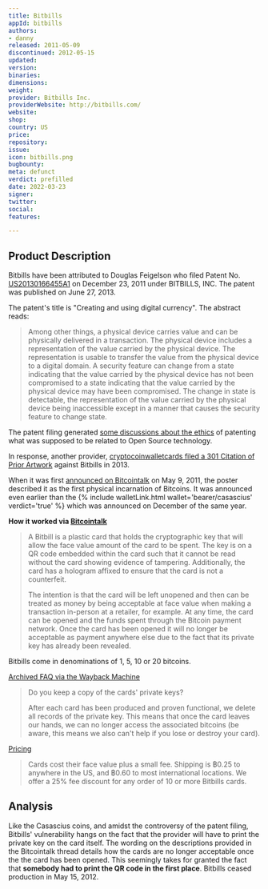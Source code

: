 ```yaml
---
title: Bitbills
appId: bitbills
authors:
- danny
released: 2011-05-09
discontinued: 2012-05-15
updated: 
version: 
binaries: 
dimensions: 
weight: 
provider: Bitbills Inc.
providerWebsite: http://bitbills.com/
website: 
shop: 
country: US
price: 
repository: 
issue: 
icon: bitbills.png
bugbounty: 
meta: defunct
verdict: prefilled
date: 2022-03-23
signer: 
twitter: 
social: 
features: 

---
```


## Product Description 

Bitbills have been attributed to Douglas Feigelson who filed Patent No. [US20130166455A1](https://patents.google.com/patent/US20130166455A1/en) on December 23, 2011 under BITBILLS, INC. The patent was published on June 27, 2013. 

The patent's title is "Creating and using digital currency". The abstract reads: 

> Among other things, a physical device carries value and can be physically delivered in a transaction. The physical device includes a representation of the value carried by the physical device. The representation is usable to transfer the value from the physical device to a digital domain. A security feature can change from a state indicating that the value carried by the physical device has not been compromised to a state indicating that the value carried by the physical device may have been compromised. The change in state is detectable, the representation of the value carried by the physical device being inaccessible except in a manner that causes the security feature to change state.

The patent filing generated [some discussions about the ethics](https://bitcointalk.org/index.php?topic=247364.0) of patenting what was supposed to be related to Open Source technology.

In response, another provider, [cryptocoinwalletcards filed a 301 Citation of Prior Artwork](https://www.reddit.com/r/Bitcoin/comments/1o2j14/cryptocoinwalletcards_files_301_citation_of_prior/) against Bitbills in 2013.

When it was first [announced on Bitcointalk](https://bitcointalk.org/index.php?topic=7724.0) on May 9, 2011, the poster described it as the first physical incarnation of Bitcoins. It was announced even earlier than the {% include walletLink.html wallet='bearer/casascius' verdict='true' %} which was announced on December of the same year.

**How it worked via [Bitcointalk](https://bitcointalk.org/index.php?topic=3334918.0)**

> A Bitbill is a plastic card that holds the cryptographic key that will allow the face value amount of the card to be spent. The key is on a QR code embedded within the card such that it cannot be read without the card showing evidence of tampering. Additionally, the card has a hologram affixed to ensure that the card is not a counterfeit.
> 
> The intention is that the card will be left unopened and then can be treated as money by being acceptable at face value when making a transaction in-person at a retailer, for example. At any time, the card can be opened and the funds spent through the Bitcoin payment network. Once the card has been opened it will no longer be acceptable as payment anywhere else due to the fact that its private key has already been revealed.

Bitbills come in denominations of 1, 5, 10 or 20 bitcoins.

[Archived FAQ via the Wayback Machine](https://web.archive.org/web/20110729071712/http://bitbills.com/faq.html)

> Do you keep a copy of the cards' private keys?
> 
> After each card has been produced and proven functional, we delete all records of the private key. This means that once the card leaves our hands, we can no longer access the associated bitcoins (be aware, this means we also can't help if you lose or destroy your card).

[Pricing](https://web.archive.org/web/20110719224647/http://bitbills.com/order.html)

> Cards cost their face value plus a small fee. Shipping is ฿0.25 to anywhere in the US, and ฿0.60 to most international locations. We offer a 25% fee discount for any order of 10 or more Bitbills cards.

## Analysis 

Like the Casascius coins, and amidst the controversy of the patent filing, Bitbills' vulnerability hangs on the fact that the provider will have to print the private key on the card itself. The wording on the descriptions provided in the Bitcointalk thread details how the cards are no longer acceptable once the the card has been opened. This seemingly takes for granted the fact that **somebody had to print the QR code in the first place**. Bitbills ceased production in May 15, 2012.
